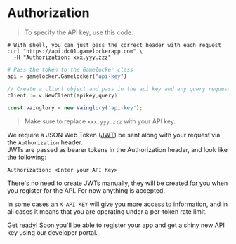 # Authorization

> To specify the API key, use this code:

```shell
# With shell, you can just pass the correct header with each request
curl "https://api.dc01.gamelockerapp.com" \
  -H "Authorization: xxx.yyy.zzz"
```
```python
# Pass the token to the Gamelocker class
api = gamelocker.Gamelocker("api-key")
```

```go
// Create a client object and pass in the api key and any query requests
client := v.NewClient(apikey,query)
```

```javascript
const vainglory = new Vainglory('api-key');
```

> Make sure to replace `xxx.yyy.zzz` with your API key.

We require a JSON Web Token ([JWT](https://jwt.io/)) be sent along with your request via the `Authorization` header.  
JWTs are passed as bearer tokens in the Authorization header, and look like the following:

`Authorization: <Enter your API Key>`

There's no need to create JWTs manually, they will be created for you when you register for the API.
For now anything is accepted.

In some cases an `X-API-KEY` will give you more access to information, and in all
 cases it means that you are operating under a per-token rate limit.

<aside class="notice">
Get ready!  Soon you'll be able to register your app and get a shiny new API key using our developer portal.
</aside>
